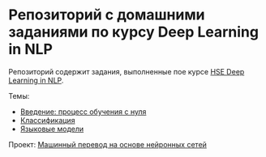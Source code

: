 # Репозиторий с домашними заданиями по курсу Deep Learning in NLP

Репозиторий содержит задания, выполненные пое курсе [HSE Deep Learning in NLP](https://github.com/BobaZooba/HSE-Deep-Learning-in-NLP-Course).

Темы:

- [Введение: процесс обучения с нуля](https://github.com/slowwavesleep/HSE_DeepLearningNLP/blob/main/HW1/HW1.ipynb)
- [Классификация](https://github.com/slowwavesleep/HSE_DeepLearningNLP/blob/main/HW2/HW2.ipynb)
- [Языковые модели](https://github.com/slowwavesleep/HSE_DeepLearningNLP/blob/main/HW3/HW3.ipynb)

Проект: [Машинный перевод на основе нейронных сетей](https://github.com/slowwavesleep/NeuralMachineTranslation)
